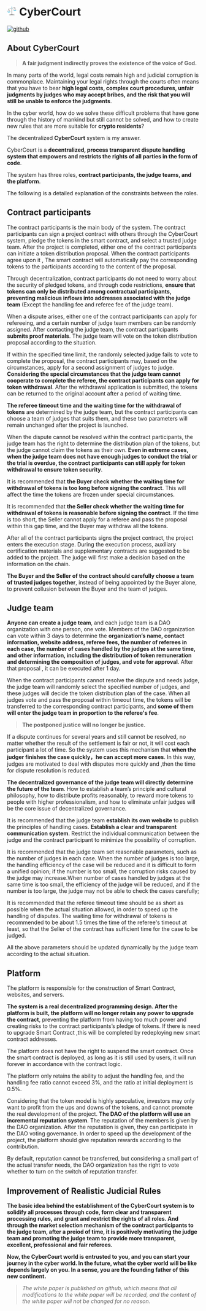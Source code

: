 # <img src="./logo.png" width="25px" height="25px">   CyberCourt                
[![github](https://img.shields.io/badge/CyberCourt-v0.1-brightgreen)](https://github.com/CyberCourt/whitepaper)


## About CyberCourt

> **A fair judgment indirectly proves the existence of the voice of God.**

In many parts of the world, legal costs remain high and judicial corruption is commonplace. Maintaining your legal rights through the courts often means that you have to bear **high legal costs, complex court procedures, unfair judgments by judges who may accept bribes, and the risk that you will still be unable to enforce the judgments**.

In the cyber world, how do we solve these difficult problems that have gone through the  history of mankind but still cannot be solved, and how to create new rules that are more suitable for **crypto residents**?

The decentralized **CyberCourt** system is my answer.

CyberCourt is a **decentralized, process transparent dispute handling system that empowers and restricts the rights of all parties in the form of code**.

The system has three roles, **contract participants, the judge teams, and the platform**.

The following is a detailed explanation of the constraints between the roles.

## Contract participants

The contract participants is the main body of the system. The contract participants can sign a project contract with others through the CyberCourt system, pledge the tokens in the smart contract, and select a trusted judge team. After the project is completed, either one of the contract participants can initiate a token distribution proposal. When the contract participants agree upon it , The smart contract will automatically pay the corresponding tokens to the participants according to the content of the proposal.

Through decentralization, contract participants do not need to worry about the security of pledged tokens, and through code restrictions, **ensure that tokens can only be distributed among contractual participants, preventing malicious inflows into addresses associated with the judge team** (Except the handling fee and referee fee of the judge team).

When a dispute arises, either one of the contract participants can apply for refereeing, and a certain number of judge team members can be randomly assigned. After contacting the judge team, the contract participants **submits proof materials**. The judge team will vote on the token distribution proposal according to the situation.

If within the specified time limit, the randomly selected judge fails to vote to complete the proposal, the contract participants may, based on the circumstances, apply for a second assignment of judges to judge. **Considering the special circumstances that the judge team cannot cooperate to complete the referee, the contract participants can apply for token withdrawal**. After the withdrawal  application is submitted, the tokens can be returned to the original account after a period of waiting time.

**The referee timeout time and the waiting time for the withdrawal of tokens** are determined by the judge team, but the contract participants can choose a team of judges that suits them, and these two parameters will remain unchanged after the project is launched.

When the dispute cannot be resolved within the contract participants, the judge team has the right to determine the distribution plan of the tokens, but the judge cannot claim the tokens as their own. **Even in extreme cases, when the judge team does not have enough judges to conduct the trial or the trial is overdue, the contract participants can still apply for token withdrawal to ensure token security**.

It is recommended that **the Buyer check whether the waiting time for withdrawal of tokens is too long before signing the contract**. This will affect the time the tokens are frozen under special circumstances.

It is recommended that **the Seller check whether the waiting time for withdrawal of tokens is reasonable before signing the contract**. If the time is too short, the Seller cannot apply for a referee and pass the proposal within this gap time, and the Buyer may withdraw all the tokens. 

After all of the contract participants signs the project contract, the project enters the execution stage. During the execution process, auxiliary certification materials and supplementary contracts are suggested to be added to the project. The judge will first make a decision based on the information on the chain.

**The Buyer and the Seller of the contract should carefully choose a team of trusted judges together**, instead of being appointed by the Buyer alone, to prevent collusion between the Buyer and the team of judges.

## Judge team

**Anyone can create a judge team**, and each judge team is a DAO organization with one person, one vote. Members of the DAO organization can vote within 3 days to determine the **organization’s name, contact information, website address, referee fees, the number of referees in each case, the number of cases handled by the judges at the same time, and other information, including the distribution of token remuneration and determining the composition of judges, and vote for approval**. After that proposal , it can be executed after 1 day.

When the contract participants cannot resolve the dispute and needs judge, the judge team will randomly select the specified number of judges, and these judges will decide the token distribution plan of the case. When all judges vote and pass the proposal within timeout time, the tokens will be transferred to the corresponding contract participants, and **some of them will enter the judge team in proportion to the referee's fee**.

> **The postponed justice will no longer be justice.** 

If a dispute continues for several years and still cannot be resolved, no matter whether the result of the settlement is fair or not, it will cost each participant a lot of time. So the system uses this mechanism that **when the judger finishes the case quickly，he can accept more cases**. In this way, judges are motivated to deal with disputes more quickly and ,then the time for dispute resolution is reduced.

**The decentralized governance of the judge team will directly determine the future of the team**. How to establish a team’s principle and cultural philosophy, how to distribute profits reasonably, to reward more tokens to people with higher professionalism, and how to eliminate unfair judges will be the core issue of decentralized governance.

It is recommended that the judge team **establish its own website** to publish the principles of handling cases. **Establish a clear and transparent communication system**. Restrict the individual communication between the judge and the contract participant to minimize the possibility of corruption.

It is recommended that the judge team set reasonable parameters, such as the number of judges in each case. When the number of judges is too large, the handling efficiency of the case will be reduced and it is difficult to form a unified opinion; if the number is too small, the corruption risks caused by the judge may increase.When number of cases handled by judges at the same time is too small, the efficiency of the judge will be reduced, and if the number is too large, the judge may not be able to check the cases carefully;

It is recommended that the referee timeout time should be as short as possible when the actual situation allowed, in order to speed up the handling of disputes. The waiting time for withdrawal of tokens is recommended to be about 1.5 times the time of the referee's timeout at least, so that the Seller of the contract has sufficient time for the case to be judged.

All the above parameters should be updated dynamically by the judge team according to the actual situation.

## Platform

The platform is responsible for the construction of Smart Contract, websites, and servers.

**The system is a real decentralized programming design. After the platform is built, the platform will no longer retain any power to upgrade the contract**, preventing the platform from having too much power and creating risks to the contract participants’s pledge of tokens. If there is need to upgrade Smart Contract ,this will be completed by redeploying new smart contract addresses.

The platform does not have the right to suspend the smart contract. Once the smart contract is deployed, as long as it is still used by users, it will run forever in accordance with the contract logic.

The platform only retains the ability to adjust the handling fee, and the handling fee ratio cannot exceed 3%, and the ratio at initial deployment is 0.5%.

Considering that the token model is highly speculative, investors may only want to profit from the ups and downs of the tokens, and cannot promote the real development of the project. **The DAO of the platform will use an incremental reputation system**. The reputation of the members is given by the DAO organization. After the reputation is given, they can participate in the DAO voting governance. In order to speed up the development of the project, the platform should give reputation rewards according to the contribution. 

By default, reputation cannot be transferred, but considering a small part of the actual transfer needs, the DAO organization has the right to vote whether to turn on the switch of reputation transfer.

## Improvement of Realistic Judicial Rules

**The basic idea behind the establishment of the CyberCourt system is to solidify all processes through code, form clear and transparent processing rules, and grant and restrict the rights of all roles. And through the market selection mechanism of the contract participants to the judge team, after a preiod of time, it is positively motivating the judge team and promoting the judge team to provide more transparent, excellent, professional and fair referees.**

**Now, the CyberCourt world is entrusted to you, and you can start your journey in the cyber world. In the future, what the cyber world will be like depends largely on you. In a sense, you are the founding father of this new continent.**

> *The white paper is published on github, which means that all modifications to the white paper will be recorded, and the content of the white paper will not be changed for no reason.*



